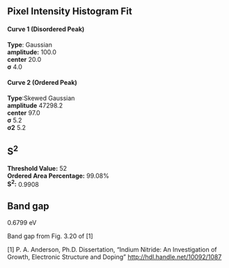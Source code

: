 ## Pixel Intensity Histogram Fit

#### Curve 1 (Disordered Peak)
**Type**: Gaussian\
**amplitude:** 100.0\
**center** 20.0\
**σ** 4.0


#### Curve 2 (Ordered Peak)
**Type**:Skewed Gaussian\
**amplitude** 47298.2\
**center** 97.0\
**σ** 5.2\
**σ2** 5.2


## S<sup>2</sup>
**Threshold Value:** 52\
**Ordered Area Percentage:** 99.08%\
**S<sup>2</sup>:** 0.9908


## Band gap
0.6799 eV


Band gap from Fig. 3.20 of [1]


[1] P. A. Anderson, Ph.D. Dissertation, “Indium Nitride: An Investigation of Growth, Electronic Structure and Doping”
http://hdl.handle.net/10092/1087
